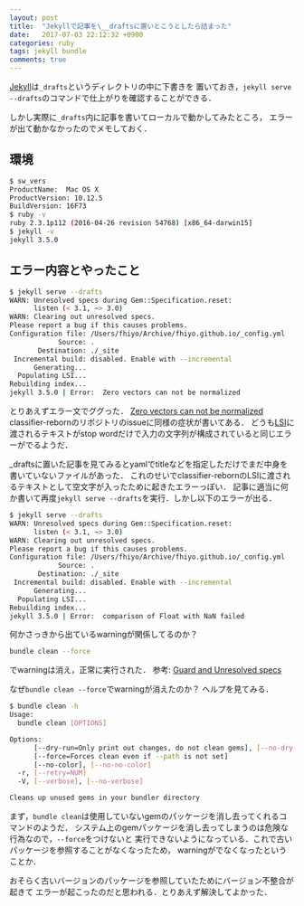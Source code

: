 ```yaml
---
layout: post
title:  "Jekyllで記事を\__draftsに置いとこうとしたら詰まった"
date:   2017-07-03 22:12:32 +0900
categories: ruby
tags: jekyll bundle
comments: true
---
```


[Jekyll](https://jekyllrb.com/)は`_drafts`というディレクトリの中に下書きを
置いておき，`jekyll serve --drafts`のコマンドで仕上がりを確認することができる．

しかし実際に`_drafts`内に記事を書いてローカルで動かしてみたところ，
エラーが出て動かなかったのでメモしておく．

## 環境

```sh
$ sw_vers
ProductName:  Mac OS X
ProductVersion: 10.12.5
BuildVersion: 16F73
$ ruby -v
ruby 2.3.1p112 (2016-04-26 revision 54768) [x86_64-darwin15]
$ jekyll -v
jekyll 3.5.0
```

## エラー内容とやったこと

```sh
$ jekyll serve --drafts
WARN: Unresolved specs during Gem::Specification.reset:
      listen (< 3.1, ~> 3.0)
WARN: Clearing out unresolved specs.
Please report a bug if this causes problems.
Configuration file: /Users/fhiyo/Archive/fhiyo.github.io/_config.yml
            Source: .
       Destination: ./_site
 Incremental build: disabled. Enable with --incremental
      Generating...
  Populating LSI...
Rebuilding index...
jekyll 3.5.0 | Error:  Zero vectors can not be normalized
```

とりあえずエラー文でググった．
[Zero vectors can not be normalized](https://github.com/jekyll/classifier-reborn/issues/64)
classifier-rebornのリポジトリのissueに同様の症状が書いてある．
どうも[LSI](https://en.wikipedia.org/wiki/Latent_semantic_analysis#Latent_semantic_indexing)に渡されるテキストがstop wordだけで入力の文字列が構成されていると同じエラーがでるようだ．

\_draftsに置いた記事を見てみるとyamlでtitleなどを指定しただけでまだ中身を書いていないファイルがあった．
これのせいでclassifier-rebornのLSIに渡されるテキストとして空文字が入ったために起きたエラーっぽい．
記事に適当に何か書いて再度`jekyll serve --drafts`を実行．しかし以下のエラーが出る．

```sh
$ jekyll serve --drafts
WARN: Unresolved specs during Gem::Specification.reset:
      listen (< 3.1, ~> 3.0)
WARN: Clearing out unresolved specs.
Please report a bug if this causes problems.
Configuration file: /Users/fhiyo/Archive/fhiyo.github.io/_config.yml
            Source: .
       Destination: ./_site
 Incremental build: disabled. Enable with --incremental
      Generating...
  Populating LSI...
Rebuilding index...
jekyll 3.5.0 | Error:  comparison of Float with NaN failed
```

何かさっきから出ているwarningが関係してるのか？

```sh
bundle clean --force
```

でwarningは消え，正常に実行された．
参考: [Guard and Unresolved specs](https://blog.mikecordell.com/2014/01/26/guard-and-unresolved-specs.html)

なぜ`bundle clean --force`でwarningが消えたのか？
ヘルプを見てみる．

```sh
$ bundle clean -h
Usage:
  bundle clean [OPTIONS]

Options:
      [--dry-run=Only print out changes, do not clean gems], [--no-dry-run]
      [--force=Forces clean even if --path is not set]
      [--no-color], [--no-no-color]                                          # Disable colorization in output
  -r, [--retry=NUM]                                                          # Specify the number of times you wish to attempt network commands
  -V, [--verbose], [--no-verbose]                                            # Enable verbose output mode

Cleans up unused gems in your bundler directory
```
まず，`bundle clean`は使用していないgemのパッケージを消し去ってくれるコマンドのようだ．
システム上のgemパッケージを消し去ってしまうのは危険な行為なので，`--force`をつけないと
実行できないようになっている．これで古いパッケージを参照することがなくなったため，
warningがでなくなったということか．

おそらく古いバージョンのパッケージを参照していたためにバージョン不整合が起きて
エラーが起こったのだと思われる．とりあえず解決してよかった．
